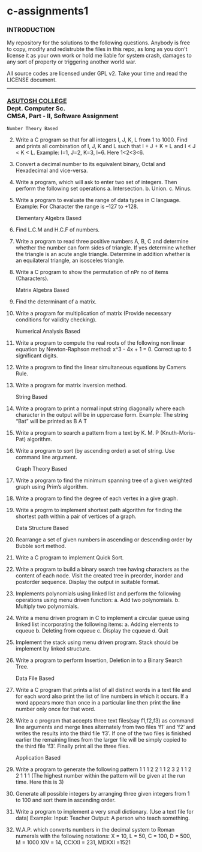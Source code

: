 ﻿c-assignments1
==============

### INTRODUCTION
                                  
   My repository for the solutions to the following questions. Anybody is
   free to copy, modify and redistrubte the files in this repo, as long as
   you don't license it as your own work or hold me liable for system crash,
   damages to any sort of property or triggering another world war.
   
   All source codes are licensed under GPL v2. Take your time and read the
   LICENSE document.
   
___

### <a href="http://www.asutoshcollege.in/">ASUTOSH COLLEGE</a> <br> Dept. Computer Sc. <br> CMSA, Part - II, Software Assignment

	Number Theory Based

2. Write a C program so that for all integers I, J, K, L from 1 to 1000. Find and prints all combination of I, J, K and L such that I + J + K = L and I < J < K < L. Example: I=1, J=2, K=3, l=6. Here 1<2<3<6.

5. Convert a decimal number to its equivalent binary, Octal and Hexadecimal and vice-versa.

8. Write a program, which will ask to enter two set of integers. Then perform the following set operations
   a. Intersection.
   b. Union.
   c. Minus.
   
11. Write a program to evaluate the range of data types in C language. Example: For Character the range is –127 to +128.

	Elementary Algebra Based
	
15. Find L.C.M and H.C.F of numbers.

18. Write a program to read three positive numbers A, B, C and determine whether the number can form sides of triangle. If yes determine whether the triangle is an acute angle triangle. Determine in addition whether is an equilateral triangle, an isosceles triangle.

21. Write a C program to show the permutation of  nPr no of items (Characters).

	Matrix Algebra Based
	
25. Find the determinant of a matrix.

28. Write a program for multiplication of matrix (Provide necessary conditions for validity checking).

	Numerical Analysis Based
	
33. Write a program to compute the real roots of the following non linear equation by Newton-Raphson method: x^3 - 4x + 1 = 0. Correct up to 5 significant digits.

36. Write a program to find the linear simultaneous equations by Camers Rule.

39. Write a program for matrix inversion method.

	String Based

42. Write a program to print a normal input string diagonally where each character in the output will be in uppercase form. Example: The string “Bat” will be printed as
   B
    A
     T

45. Write a program to search a pattern from a text by K. M. P (Knuth-Moris-Pat) algorithm.

48. Write a program to sort (by ascending order) a set of string. Use command line argument.

	Graph Theory Based

51. Write a program to find the minimum spanning tree of a given weighted graph using Prim’s algorithm.

54. Write a program to find the degree of each vertex in a give graph.

57. Write a progrm to implement shortest path algorithm for finding the shortest path within a pair of vertices of a graph.

	Data Structure Based
	
62. Rearrange a set of given numbers in ascending or descending order by Bubble sort method.

65. Write a C program to implement Quick Sort.

68. Write a program to build a binary search tree having characters as the content of each node. Visit the created tree in preorder, inorder and postorder sequence. Display the output in suitable format.

72. Implements polynomials using linked list and perform the following operations using menu driven function:
    a. Add two polynomials.
    b. Multiply two polynomials.

75. Write a menu driven program in C to implement a circular queue using linked list incorporating the following items:
    a. Adding elements to cqueue
    b. Deleting from cqueue
    c. Display the cqueue
    d. Quit

78. Implement the stack using menu driven program. Stack should be implement by linked structure.

81. Write a program to perform Insertion, Deletion in to a Binary Search Tree.

	Data File Based
	
85. Write a C program that prints a list of all distinct words in a text file and for each word also print the list of line numbers in which it occurs. If a word appears more than once in a particular line then print the line number only once for that word.

88. Write a c program that accepts three text files(say f1,f2,f3) as command line arguments and merge lines alternately from two files ‘f1’ and ‘f2’ and writes the results into the third file ‘f3’. If one of the two files is finished earlier the remaining lines from the larger file will be simply copied to the third file ‘f3’. Finally print all the three files.

	Application Based
	
93. Write a program to generate the following pattern
    1       1
    1 2   2 1
    1 2 3 2 1
    1 2   2 1
    1 	    1
  (The highest number within the pattern will be given at the run time. Here this is 3)

96. Generate all possible integers by arranging three given integers from 1 to 100 and sort them in ascending order.

99. Write a program to implement a very small dictionary. (Use a text file for data)
    Example: Input: Teacher
    Output: A person who teach something.
    
102. W.A.P. which converts numbers in the decimal system to Roman numerals with the following notations:
     X = 10,    L = 50,    C = 100,     D = 500,    M = 1000
     XIV = 14,      CCXXI = 231,      MDXXI =1521
